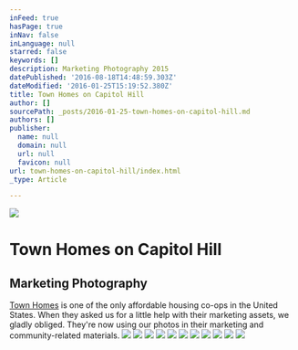 ```yaml
---
inFeed: true
hasPage: true
inNav: false
inLanguage: null
starred: false
keywords: []
description: Marketing Photography 2015
datePublished: '2016-08-18T14:48:59.303Z'
dateModified: '2016-01-25T15:19:52.380Z'
title: Town Homes on Capitol Hill
author: []
sourcePath: _posts/2016-01-25-town-homes-on-capitol-hill.md
authors: []
publisher:
  name: null
  domain: null
  url: null
  favicon: null
url: town-homes-on-capitol-hill/index.html
_type: Article

---
```

![](https://s3-us-west-2.amazonaws.com/the-grid-img/p/54559c47b4e173626c9a2a7efc96e2e380719fc7.jpg)

# Town Homes on Capitol Hill

## Marketing Photography

[Town Homes][0] is one of the only affordable housing co-ops in the United States.  When they asked us for a little help with their marketing assets, we gladly obliged.  They're now using our photos in their marketing and community-related materials.
![](https://s3-us-west-2.amazonaws.com/the-grid-img/p/6fa02b7089a8ef8a47b8be1d1a8fb6f5c5573b59.jpg)
![](https://s3-us-west-2.amazonaws.com/the-grid-img/p/30ffc31101162b6595578c2781661cf980f7bc1b.jpg)
![](https://s3-us-west-2.amazonaws.com/the-grid-img/p/e0321d2bf9f36d3646e5588866579a91a8d4d176.jpg)
![](https://s3-us-west-2.amazonaws.com/the-grid-img/p/7c45e1065d58f6623976ca037668ff6b38539efd.jpg)
![](https://s3-us-west-2.amazonaws.com/the-grid-img/p/2e5644e5ffd733a69604ca60db7fb5e88e9ae8b2.jpg)
![](https://s3-us-west-2.amazonaws.com/the-grid-img/p/7fbfc274b506435d9d6bee6ef1c1db8a7fb53fc5.jpg)
![](https://s3-us-west-2.amazonaws.com/the-grid-img/p/138631bd84580f100878691efe6b89820134cba9.jpg)
![](https://s3-us-west-2.amazonaws.com/the-grid-img/p/b6cdcc18576349f54c6e4551ce00cf81c8d855d3.jpg)
![](https://s3-us-west-2.amazonaws.com/the-grid-img/p/7e12d96e20199fd57294656215e3c8660a215922.jpg)
![](https://s3-us-west-2.amazonaws.com/the-grid-img/p/f41a4c53be182897f1fbf5650745711fa041f0cf.jpg)
![](https://s3-us-west-2.amazonaws.com/the-grid-img/p/98365bcf4a69884280ece10158cc84995a13b96a.jpg)

[0]: http://www.thcapitolhill.com/ "Town Homes on Capitol Hill"